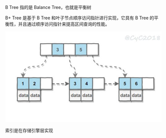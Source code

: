 B Tree 指的是 Balance Tree，也就是平衡树 

B+ Tree 是基于 B Tree 和叶子节点顺序访问指针进行实现，它具有 B Tree 的平衡性，并且通过顺序访问指针来提高区间查询的性能。 



![img](assets/10a6d3ee-04b2-46b4-b171-d596e5ab0f84.jpg) 



索引是在存储引擎层实现 



